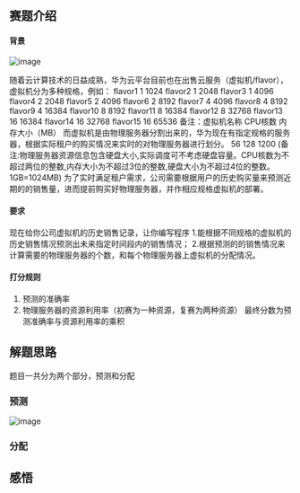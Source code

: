 ## 赛题介绍
#### 背景
![image](https://github.com/yezhibo/2018-Huawei-CodeCraft/raw/master/picture/赛题描述图1.jpg)
  
  随着云计算技术的日益成熟，华为云平台目前也在出售云服务（虚拟机/flavor），虚拟机分为多种规格，例如：
  flavor1 1 1024
  flavor2 1 2048
  flavor3 1 4096
  flavor4 2 2048
  flavor5 2 4096
  flavor6 2 8192
  flavor7 4 4096
  flavor8 4 8192
  flavor9 4 16384
  flavor10 8 8192
  flavor11 8 16384
  flavor12 8 32768
  flavor13 16 16384
  flavor14 16 32768
  flavor15 16 65536
  备注：虚拟机名称 CPU核数 内存大小（MB）
  而虚拟机是由物理服务器分割出来的，华为现在有指定规格的服务器，根据实际租户的购买情况来实时的对物理服务器进行划分。
  56 128 1200
  (备注:物理服务器资源信息包含硬盘大小,实际调度可不考虑硬盘容量。CPU核数为不超过两位的整数,内存大小为不超过3位的整数,硬盘大小为不超过4位的整数。    1GB=1024MB)
  为了实时满足租户需求，公司需要根据用户的历史购买量来预测近期的的销售量，进而提前购买好物理服务器，并作相应规格虚拟机的部署。

#### 要求
  现在给你公司虚拟机的历史销售记录，让你编写程序
  1.能根据不同规格的虚拟机的历史销售情况预测出未来指定时间段内的销售情况；
  2.根据预测的的销售情况来计算需要的物理服务器的个数，和每个物理服务器上虚拟机的分配情况。
#### 打分规则
  1. 预测的准确率
  2. 物理服务器的资源利用率（初赛为一种资源，复赛为两种资源）
  最终分数为预测准确率与资源利用率的乘积

## 解题思路
  题目一共分为两个部分，预测和分配
### 预测
![image](https://github.com/yezhibo/2018-Huawei-CodeCraft/raw/master/picture/历史数据趋势.jpg)
### 分配

## 感悟
